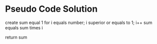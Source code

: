 # Pseudo Code Solution
create sum equal 1
for i equals number; i superior or equals to 1; i++
    sum equals sum times i

return sum